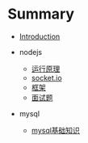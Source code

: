 # Summary

* [Introduction](README.md)
* nodejs
    * [运行原理](doc/nodejs.md)
    * [socket.io](doc/socket.md)
    * [框架](doc/frame.md)
    * [面试题](doc/question.md)

* mysql
    * [mysql基础知识](doc/mysql.md)